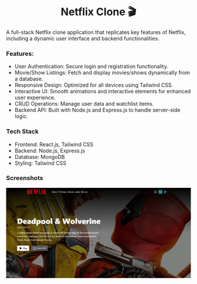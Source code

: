 <h1 align="center">Netflix Clone 🎬</h1>

A full-stack Netflix clone application that replicates key features of Netflix, including a dynamic user interface and backend functionalities.

### Features:

- User Authentication: Secure login and registration functionality.
- Movie/Show Listings: Fetch and display movies/shows dynamically from a database.
- Responsive Design: Optimized for all devices using Tailwind CSS.
- Interactive UI: Smooth animations and interactive elements for enhanced user experience.
- CRUD Operations: Manage user data and watchlist items.
- Backend API: Built with Node.js and Express.js to handle server-side logic.

### Tech Stack

- Frontend: React.js, Tailwind CSS
- Backend: Node.js, Express.js
- Database: MongoDB
- Styling: Tailwind CSS

### Screenshots

<img src="frontend/public/screenshot-for-readme.png" />
